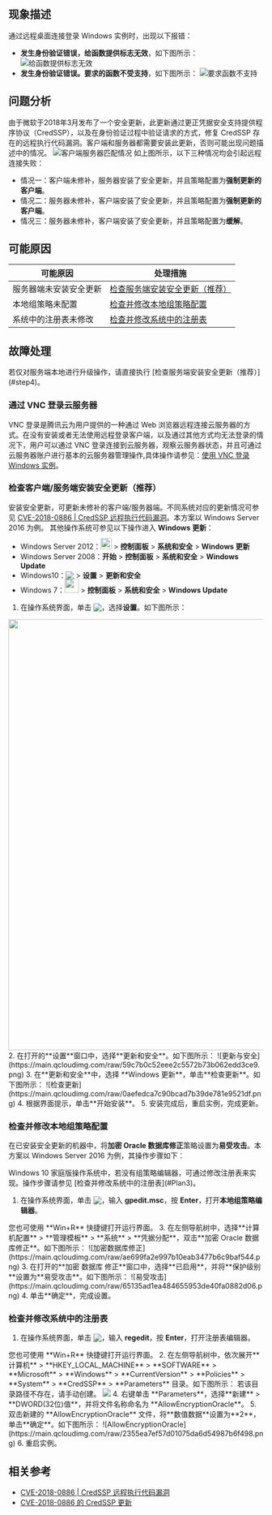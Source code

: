 ## 现象描述

通过远程桌面连接登录 Windows 实例时，出现以下报错：
- **发生身份验证错误，给函数提供标志无效**，如下图所示：
![给函数提供标志无效](https://main.qcloudimg.com/raw/cbb3b5ea89ed9d3a65af8b303880b7c8.png)
- **发生身份验证错误。要求的函数不受支持**，如下图所示：
![要求函数不支持](https://main.qcloudimg.com/raw/09ff95a4f2e46e93a75d0e6ec38c1954.png)

## 问题分析

由于微软于2018年3月发布了一个安全更新，此更新通过更正凭据安全支持提供程序协议（CredSSP），以及在身份验证过程中验证请求的方式，修复 CredSSP 存在的远程执行代码漏洞。客户端和服务器都需要安装此更新，否则可能出现问题描述中的情况。
![客户端服务器匹配情况](https://main.qcloudimg.com/raw/2734e664e7d72b083c37db3a4dc13647.png)
如上图所示，以下三种情况均会引起远程连接失败：
- 情况一：客户端未修补，服务器安装了安全更新，并且策略配置为**强制更新的客户端**。
- 情况二：服务器未修补，客户端安装了安全更新，并且策略配置为**强制更新的客户端**。
- 情况三：服务器未修补，客户端安装了安全更新，并且策略配置为**缓解**。

## 可能原因
<table>
<thead>
  <tr>
    <th>可能原因</th>
    <th>处理措施</th>
  </tr>
</thead>
<tbody>
  <tr>
    <td>服务器端未安装安全更新</td>
    <td><a href="#step4">检查服务端安装安全更新（推荐）</a></td>
  </tr>
  <tr>
    <td>本地组策略未配置</td>
    <td><a href="#step02">检查并修改本地组策略配置</a></td>
  </tr>
  <tr>
    <td>系统中的注册表未修改</td>
    <td><a href="#Plan3">检查并修改系统中的注册表</a></td>
  </tr>
</tbody>
</table>

## 故障处理

<dx-alert infotype="explain" title="">
若仅对服务端本地进行升级操作，请直接执行 [检查服务端安装安全更新（推荐）](#step4)。
</dx-alert>


### 通过 VNC 登录云服务器[](id:eax)
VNC 登录是腾讯云为用户提供的一种通过 Web 浏览器远程连接云服务器的方式。在没有安装或者无法使用远程登录客户端，以及通过其他方式均无法登录的情况下，用户可以通过 VNC 登录连接到云服务器，观察云服务器状态，并且可通过云服务器账户进行基本的云服务器管理操作,具体操作请参见：[使用 VNC 登录 Windows 实例](https://cloud.tencent.com/document/product/213/35704)。


### 检查客户端/服务端安装安全更新（推荐）[](id:step4)

安装安全更新，可更新未修补的客户端/服务器端。不同系统对应的更新情况可参见 [CVE-2018-0886 | CredSSP 远程执行代码漏洞](https://portal.msrc.microsoft.com/zh-cn/security-guidance/advisory/CVE-2018-0886)。本方案以 Windows Server 2016 为例。
其他操作系统可参见以下操作进入 **Windows 更新**：
- Windows Server 2012：<img src="https://main.qcloudimg.com/raw/87d894e564b7e837d9f478298cf2e292.png" style="margin:-3px 0px;width: 22px;"></img> > **控制面板** > **系统和安全** > **Windows 更新**
- Windows Server 2008：**开始** > **控制面板** > **系统和安全** > **Windows Update**
- Windows10：<img src="https://main.qcloudimg.com/raw/6e36af2ceb4604b81de13cb42f30e859.png" style="margin:-3px 0px;"></img> > **设置** > **更新和安全**
- Windows 7：<img src="https://main.qcloudimg.com/raw/370daffec54024ee262d1e5dbcd4bde2.png" style="margin:-3px 0px;width: 28px;"></img> > **控制面板** > **系统和安全** > **Windows Update**


1. 在操作系统界面，单击 <img src="https://main.qcloudimg.com/raw/6e36af2ceb4604b81de13cb42f30e859.png" style="margin:-3px 0px;"></img>，选择**设置**。如下图所示：
<img style="width:850px; max-width: inherit;" src="https://main.qcloudimg.com/raw/c5add12cacd642aad479bc356cec04f1.png" />
2. 在打开的**设置**窗口中，选择**更新和安全**。如下图所示：
![更新与安全](https://main.qcloudimg.com/raw/59c7b0c52eee2c5572b73b062edd3ce9.png)
3. 在**更新和安全**中，选择 **Windows 更新**，单击**检查更新**。如下图所示：
![检查更新](https://main.qcloudimg.com/raw/0aefedca7c90bcad7b39de781e9521df.png)
4. 根据界面提示，单击**开始安装**。
5. 安装完成后，重启实例，完成更新。

### 检查并修改本地组策略配置[](id:step02)

在已安装安全更新的机器中，将**加密 Oracle 数据库修正**策略设置为**易受攻击**。本方案以 Windows Server 2016 为例，其操作步骤如下：


<dx-alert infotype="notice" title="">
Windows 10 家庭版操作系统中，若没有组策略编辑器，可通过修改注册表来实现。操作步骤请参见 [检查并修改系统中的注册表](#Plan3)。
</dx-alert>


1. 在操作系统界面，单击 <img src="https://main.qcloudimg.com/raw/330624bafb194914948c8ebd9e47334d.png" style="margin:-3px 0px;"></img>，输入 **gpedit.msc**，按 **Enter**，打开**本地组策略编辑器**。
<dx-alert infotype="explain" title="">
您也可使用 **Win+R** 快捷键打开运行界面。
</dx-alert>
3. 在左侧导航树中，选择**计算机配置** > **管理模板** > **系统** > **凭据分配**，双击**加密 Oracle 数据库修正**。如下图所示：
![加密数据库修正](https://main.qcloudimg.com/raw/ae699fa2e997b10eab3477b6c9baf544.png)
3. 在打开的**加密 数据库 修正**窗口中，选择**已启用**，并将**保护级别**设置为**易受攻击**。如下图所示：
![易受攻击](https://main.qcloudimg.com/raw/65135ad1ea484655953de40fa0882d06.png)
4. 单击**确定**，完成设置。


### 检查并修改系统中的注册表[](id:Plan3)

1. 在操作系统界面，单击 <img src="https://main.qcloudimg.com/raw/330624bafb194914948c8ebd9e47334d.png" style="margin:-3px 0px;"></img>，输入 **regedit**，按 **Enter**，打开注册表编辑器。
<dx-alert infotype="explain" title="">
您也可使用 **Win+R** 快捷键打开运行界面。
</dx-alert>
2. 在左侧导航树中，依次展开**计算机** > **HKEY_LOCAL_MACHINE** > **SOFTWARE** > **Microsoft** > **Windows** > **CurrentVersion** > **Policies** > **System** > **CredSSP** > **Parameters** 目录。如下图所示：
<dx-alert infotype="explain" title="">
若该目录路径不存在，请手动创建。
</dx-alert>
<img src="https://main.qcloudimg.com/raw/fa4c9fecefb5fc42b9055f7e6d7d36d7.png"/>
4. 右键单击 **Parameters**，选择**新建** > **DWORD(32位)值**，并将文件名称命名为 **AllowEncryptionOracle**。
5. 双击新建的 **AllowEncryptionOracle** 文件，将**数值数据**设置为**2**，单击**确定**。如下图所示：
![AllowEncryptionOracle](https://main.qcloudimg.com/raw/2355ea7ef57d01075da6d54987b6f498.png)
6. 重启实例。

## 相关参考

- [CVE-2018-0886 | CredSSP 远程执行代码漏洞](https://portal.msrc.microsoft.com/zh-cn/security-guidance/advisory/CVE-2018-0886)
- [CVE-2018-0886 的 CredSSP 更新](https://support.microsoft.com/zh-cn/help/4093492/credssp-updates-for-cve-2018-0886-march-13-2018)



